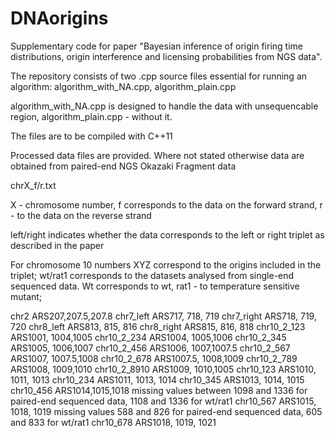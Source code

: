 # DNAorigins
Supplementary code for paper "Bayesian inference of origin firing time distributions, origin interference and licensing probabilities from NGS data".

The repository consists of two .cpp source files essential for running an algorithm: algorithm_with_NA.cpp, algorithm_plain.cpp  

algorithm_with_NA.cpp is designed to handle the data with unsequencable region, algorithm_plain.cpp - without it.

The files are to be compiled with C++11

Processed data files are provided. Where not stated otherwise data are obtained from paired-end NGS Okazaki Fragment data

chrX_f/r.txt

X - chromosome number, f corresponds to the data on the forward strand, r - to the data on the reverse strand

left/right indicates whether the data corresponds to the left or right triplet as described in the paper

For chromosome 10 numbers XYZ correspond to the origins included in the triplet; wt/rat1 corresponds to the datasets analysed from single-end sequenced data. Wt corresponds to wt, rat1 - to temperature sensitive mutant;

chr2 ARS207,207.5,207.8
chr7_left ARS717, 718, 719
chr7_right ARS718, 719, 720
chr8_left ARS813, 815, 816
chr8_right ARS815, 816, 818
chr10_2_123 ARS1001, 1004,1005
chr10_2_234 ARS1004, 1005,1006
chr10_2_345 ARS1005, 1006,1007
chr10_2_456 ARS1006, 1007,1007.5
chr10_2_567 ARS1007, 1007.5,1008
chr10_2_678 ARS1007.5, 1008,1009
chr10_2_789 ARS1008, 1009,1010
chr10_2_8910 ARS1009, 1010,1005
chr10_123 ARS1010, 1011, 1013
chr10_234 ARS1011, 1013, 1014
chr10_345 ARS1013, 1014, 1015
chr10_456 ARS1014,1015,1018 missing values between 1098 and 1336 for paired-end sequenced data, 1108 and 1336 for wt/rat1
chr10_567 ARS1015, 1018, 1019 missing values 588 and 826 for paired-end sequenced data, 605 and 833 for wt/rat1
chr10_678 ARS1018, 1019, 1021



